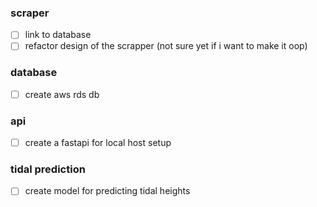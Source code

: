 ### scraper
- [ ] link to database
- [ ] refactor design of the scrapper (not sure yet if i want to make it oop)

### database
- [ ] create aws rds db

### api
- [ ] create a fastapi for local host setup 

### tidal prediction
- [ ] create model for predicting tidal heights

